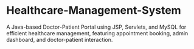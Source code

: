 # Healthcare-Management-System
A Java-based Doctor-Patient Portal using JSP, Servlets, and MySQL for efficient healthcare management, featuring appointment booking, admin dashboard, and doctor-patient interaction.
